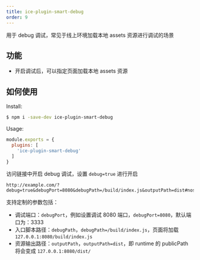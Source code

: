 ```yaml
---
title: ice-plugin-smart-debug
order: 9
---
```


用于 debug 调试，常见于线上环境加载本地 assets 资源进行调试的场景

## 功能
  - 开启调试后，可以指定页面加载本地 assets 资源

## 如何使用

Install:

```bash
$ npm i -save-dev ice-plugin-smart-debug
```

Usage:

```js
module.exports = {
  plugins: [
    'ice-plugin-smart-debug'
  ]
}
```

访问链接中开启 debug 调试，设置 `debug=true` 进行开启

```
http://example.com/?debug=true&debugPort=8080&debugPath=/build/index.js&outputPath=dist#nose
```

支持定制的参数包括：

* 调试端口：`debugPort`，例如设置调试 8080 端口，`debugPort=8080`，默认端口为：3333
* 入口脚本路径：`debugPath`，`debugPath=/build/index.js`，页面将加载 `127.0.0.1:8080/build/index.js`
* 资源输出路径：`outputPath`，`outputPath=dist`，即 runtime 的 publicPath 将会变成 `127.0.0.1:8080/dist/`